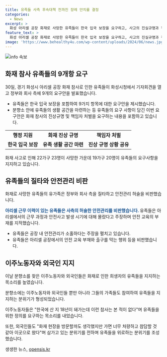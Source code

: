 ```yaml
---
title: 유족들 사측 후속대책 전까진 장례 안치를 결정
categories:
  - News
excerpt: >
  화성 아리셀 공장 화재로 사망한 유족들이 한국 입국 보장을 요구하고, 사고의 진실규명과 책임자 처벌을 촉구하며 9가지 요구안을 발표했다. 유족들은 안전관리 미흡을 비판하고, 사측의 사과와 대책 논의가 이뤄지기 전 장례를 치르지 않겠다 밝혔다. 유족들의 항의를 담은 유성호, 이민석 사진과 함께 이목을 끌어야 한다.
feature_text: >
  화성 아리셀 공장 화재로 사망한 유족들이 한국 입국 보장을 요구하고, 사고의 진실규명과 책임자 처벌을 촉구하며 9가지 요구안을 발표했다. 유족들은 안전관리 미흡을 비판하고, 사측의 사과와 대책 논의가 이뤄지기 전 장례를 치르지 않겠다 밝혔다. 유족들의 항의를 담은 유성호, 이민석 사진과 함께 이목을 끌어야 한다.
image: 'https://www.behealthy4u.com/wp-content/uploads/2024/06/news.jpg'
---
```


<p><img src="https://www.behealthy4u.com/wp-content/uploads/2024/06/news.jpg" alt="info 속보" /></p>

<h2 data-ke-size="size26">화재 참사 유족들의 9개항 요구</h2>

<p data-ke-size="size16">30일, 경기 화성시 아리셀 공장 화재 참사로 인한 유족들이 화성시청에서 기자회견을 열고 정부와 회사 측에 9개의 요구안을 발표했습니다. </p>

<ul>
  <li>유족들은 한국 입국 보장을 포함하여 9가지 항목에 대한 요구안을 제시했습니다.</li>
  <li>분향소 안에 유족들의 생활 공간을 마련하는 등 유족들의 요구 사항이 담긴 이번 요구안은 화재 참사의 진상규명 및 책임자 처벌을 요구하는 내용을 포함하고 있습니다.</li>
</ul>

<table>
  <tr>
    <td style="text-align: center; height: 17px;"><b>행정 지원</b></td>
    <td style="text-align: center; height: 17px;"><b>화재 진상 규명</b></td>
    <td style="text-align: center; height: 17px;"><b>책임자 처벌</b></td>
  </tr>
  <tr>
    <td style="text-align: center; height: 17px;"><b>한국 입국 보장</b></td>
    <td style="text-align: center; height: 17px;"><b>유족 생활 공간 마련</b></td>
    <td style="text-align: center; height: 17px;"><b>진상 규명 상황 공유</b></td>
  </tr>
</table>

<p data-ke-size="size16">화재 사고로 인해 22가구 23명이 사망한 가운데 19가구 20명이 유족들의 요구사항을 지지하고 있습니다.</p>

<h2 data-ke-size="size26">유족들의 질타와 안전관리 비판</h2>

<p data-ke-size="size16">화재로 사망한 유족들의 유가족은 정부와 회사 측을 질타하고 안전관리 허술을 비판했습니다.</p>

<p data-ke-size="size16"><b><span style="color: #1a5490;">아리셀 근무 이력이 있는 유족들은 사측의 허술한 안전관리를 비판했습니다. </span></b>유족들은 아리셀에서의 근무 과정과 안전사고 발생 시기에 대해 몰랐다고 주장하며 안전 교육의 부재를 지적했습니다.</p>

<ul>
  <li>유족들은 공장 내 안전관리가 소홀하다는 주장을 펼치고 있습니다.</li>
  <li>유족들은 아리셀 공장에서의 안전 교육 부재와 출구를 막는 행위 등을 비판했습니다.</li>
</ul>

<h2 data-ke-size="size26">이주노동자와 외국인 지지</h2>

<p data-ke-size="size16">이날 분향소를 찾은 이주노동자와 외국인들은 화재로 인한 희생자의 유족들을 지지하는 목소리를 높였습니다.</p>

<p data-ke-size="size16">분향소에는 이주노동자와 외국인들 뿐만 아니라 그들의 가족들도 참여하여 유족들을 지지하는 분위기가 형성되었습니다.</p>

<p data-ke-size="size16">이주노동자들은 "한국에 산 지 18년이 돼가는데 이런 참사는 본 적이 없다"며 유족들을 위한 정의를 요구하는 목소리를 내었습니다.</p>

<p data-ke-size="size16">또한, 외국인들도 "화재 현장을 방문할까도 생각했지만 가면 너무 처량하고 참담할 것 같아 이곳으로 왔다"며 삼가고 있는 분위기를 전하며 유족들을 위로하는 분위기를 조성했습니다.</p>
생생한 뉴스, <a href="https://opensis.kr" rel="dofollow">opensis.kr</a>


